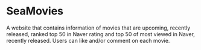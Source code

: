 # SeaMovies
A website that contains information of movies that are upcoming, recently released, ranked top 50 in Naver rating and top 50 of most viewed in Naver, recently released. Users can like and/or comment on each movie.
